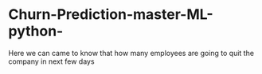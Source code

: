 # Churn-Prediction-master-ML-python-
Here we can came to know that how many employees are going to quit the company in next few days

